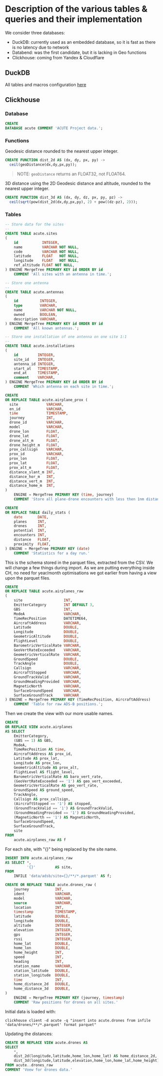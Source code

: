 # Description of the various tables & queries and their implementation

We consider three databases:

- DuckDB: currently used as an embedded database, so it is fast as there is no latency due to network
- Databend: was the first candidate, but it is lacking in Geo functions
- Clickhouse: coming from Yandex & Cloudflare

## DuckDB

All tables and macros configuration [here](DUCKDB.md)

## Clickhouse

### Database

```sql
CREATE
DATABASE acute COMMENT 'ACUTE Project data.';
```

### Functions

Geodesic distance rounded to the nearest upper integer.

```sql
CREATE FUNCTION dist_2d AS (dx, dy, px, py) ->
  ceil(geoDistance(dx,dy,px,py));
```

> NOTE: `geoDistance` returns an FLOAT32, not FLOAT64.

3D distance using the 2D Geodesic distance and altitude, rounded to the nearest upper integer.

```sql
CREATE FUNCTION dist_3d AS (dx, dy, dz, px, py, pz) ->
  ceil(sqrt(pow(dist_2d(dx,dy,px,py), 2) + pow((dz-pz), 2)));
```

### Tables

```sql
-- Store data for the sites
--
CREATE TABLE acute.sites
(
    id           INTEGER,
    name         VARCHAR NOT NULL,
    code         VARCHAR NOT NULL,
    latitude     FLOAT   NOT NULL,
    longitude    FLOAT   NOT NULL,
    ref_altitude FLOAT NOT NULL,
) ENGINE MergeTree PRIMARY KEY id ORDER BY id
    COMMENT 'All sites with an antenna in time.';
```

```sql
-- Store one antenna
--
CREATE TABLE acute.antennas
(
    id          INTEGER,
    type        VARCHAR,
    name        VARCHAR NOT NULL,
    owned       BOOLEAN,
    description VARCHAR,
) ENGINE MergeTree PRIMARY KEY id ORDER BY id
    COMMENT 'All known antennas.';
```

```sql
-- Store one installation of one antenna on one site 1:1
--
CREATE TABLE acute.installations
(
    id         INTEGER,
    site_id    INTEGER,
    antenna_id INTEGER,
    start_at   TIMESTAMP,
    end_at     TIMESTAMP,
    comment    VARCHAR,
) ENGINE MergeTree PRIMARY KEY id ORDER BY id
    COMMENT 'Which antenna on each site in time.';
```

```sql
CREATE
OR REPLACE TABLE acute.airplane_prox (
  site             VARCHAR,
  en_id            VARCHAR,
  time             TIMESTAMP,
  journey          INT,
  drone_id         VARCHAR,
  model            VARCHAR,
  drone_lon        FLOAT,
  drone_lat        FLOAT,
  drone_alt_m      FLOAT,
  drone_height_m   FLOAT,
  prox_callsign    VARCHAR,
  prox_id          VARCHAR,
  prox_lon         FLOAT,
  prox_lat         FLOAT,
  prox_alt_m       FLOAT,
  distance_slant_m INT,
  distance_hor_m   INT,
  distance_vert_m  INT,
  distance_home_m  INT,
)
    ENGINE = MergeTree PRIMARY KEY (time, journey)
    COMMENT 'Store all plane-drone encounters with less then 1nm distance.';
```

```sql
CREATE
OR REPLACE TABLE daily_stats (
    date       DATE,
    planes     INT,
    drones     INT,
    potential  INT,
    encounters INT,
    distance   FLOAT,
    proximity  FLOAT,
) ENGINE = MergeTree PRIMARY KEY (date)
    COMMENT 'Statistics for a day run.'
```

This is the schema stored in the parquet files, extracted from the CSV. We will change a few things during import. As
we are putting everything inside CH, no need for year/month optimisations we got earlier from having a view upon the
parquet files.

```sql
CREATE
OR REPLACE TABLE acute.airplanes_raw
(
    site                   INT,  
    EmitterCategory        INT DEFAULT 3,   
    GBS                    INT,   
    ModeA                  VARCHAR,  
    TimeRecPosition        DATETIME64,
    AircraftAddress        VARCHAR,  
    Latitude               DOUBLE,   
    Longitude              DOUBLE,   
    GeometricAltitude      DOUBLE,   
    FlightLevel            DOUBLE,   
    BarometricVerticalRate VARCHAR,   
    GeoVertRateExceeded    VARCHAR,  
    GeometricVerticalRate  VARCHAR,
    GroundSpeed            DOUBLE,   
    TrackAngle             DOUBLE,   
    Callsign               VARCHAR,  
    AircraftStopped        VARCHAR,  
    GroundTrackValid       VARCHAR,  
    GroundHeadingProvided  VARCHAR,  
    MagneticNorth          VARCHAR,  
    SurfaceGroundSpeed     VARCHAR,  
    SurfaceGroundTrack     VARCHAR  
) ENGINE = MergeTree PRIMARY KEY (TimeRecPosition, AircraftAddress)
    COMMENT 'Table for raw ADS-B positions.';
```

Then we create the view with our more usable names.
```sql
CREATE
OR REPLACE VIEW acute.airplanes 
AS SELECT 
    EmitterCategory,   
    (GBS == 1) AS GBS,
    ModeA,
    TimeRecPosition AS time,
    AircraftAddress AS prox_id,
    Latitude AS prox_lat,
    Longitude AS prox_lon,
    GeometricAltitude AS prox_alt,
    FlightLevel AS flight_level,
    BarometricVerticalRate AS baro_vert_rate,
    (GeoVertRateExceeded == '1') AS geo_vert_exceeded,
    GeometricVerticalRate AS geo_vert_rate,
    GroundSpeed AS ground_speed,
    TrackAngle,
    Callsign AS prox_callsign,
    (AircraftStopped == '1') AS stopped,
    (GroundTrackValid == '1') AS GroundTrackValid,
    (GroundHeadingProvided == '1') AS GroundHeadingProvided,
    (MagneticNorth == '1') AS MagneticNorth,
    SurfaceGroundSpeed,
    SurfaceGroundTrack,
    site
FROM
    acute.airplanes_raw AS f
```

For each site, with "{}" being replaced by the site name.

```sql
INSERT INTO acute.airplanes_raw
AS SELECT *,
          '{}'         AS site,
FROM
    INFILE 'data/adsb/site={}/**/*.parquet' AS f;
```

```sql
CREATE OR REPLACE TABLE acute.drones_raw (
    journey            INT, 
    ident              VARCHAR,
    model              VARCHAR,
    source             VARCHAR,
    location           INT,
    timestamp          TIMESTAMP,
    latitude           DOUBLE, 
    longitude          DOUBLE, 
    altitude           INTEGER,
    elevation          INTEGER,
    gps                INTEGER,
    rssi               INTEGER,
    home_lat           DOUBLE,
    home_lon           DOUBLE,
    home_height        INT,
    speed              INT,
    heading            INT,
    station_name       VARCHAR,
    station_latitude   DOUBLE, 
    station_longitude  DOUBLE,
    time               INT,
    home_distance_2d   DOUBLE,
    home_distance_3d   DOUBLE, 
)
    ENGINE = MergeTree PRIMARY KEY (journey, timestamp)
    COMMENT 'Raw positions for drones on all sites.'
```

Initial data is loaded with:
```shell
clickhouse client -d acute -q "insert into acute.drones from infile 'data/drones/**/*.parquet' format parquet"
```

Updating the distances:
```sql
CREATE OR REPLACE VIEW acute.drones AS
SELECT
    *,
    dist_2d(longitude,latitude,home_lon,home_lat) AS home_distance_2d, 
    dist_3d(longitude,latitude,elevation,home_lon,home_lat,home_height) AS home_distance_3d
FROM acute..drones_raw
COMMENT 'Voew for drones data.'
```
